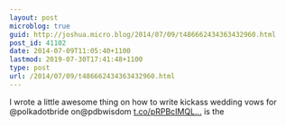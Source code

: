 ```yaml
---
layout: post
microblog: true
guid: http://joshua.micro.blog/2014/07/09/t486662434363432960.html
post_id: 41102
date: 2014-07-09T11:05:40+1100
lastmod: 2019-07-30T17:41:48+1100
type: post
url: /2014/07/09/t486662434363432960.html
---
```

I wrote a little awesome thing on how to write kickass wedding vows for @polkadotbride on@pdbwisdom [t.co/pRPBcIMQL...](http://t.co/pRPBcIMQLC) is the
